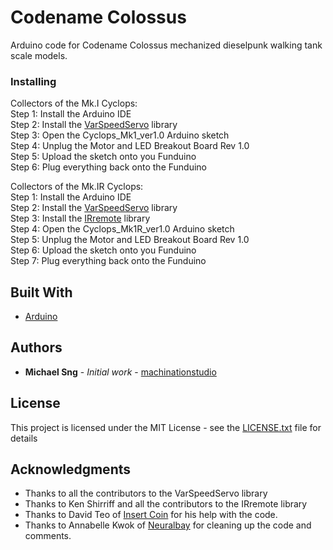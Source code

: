 # Codename Colossus

Arduino code for Codename Colossus mechanized dieselpunk walking tank scale models.

### Installing

Collectors of the Mk.I Cyclops:  
Step 1: Install the Arduino IDE  
Step 2: Install the [VarSpeedServo](https://github.com/netlabtoolkit/VarSpeedServo) library  
Step 3: Open the Cyclops_Mk1_ver1.0 Arduino sketch  
Step 4: Unplug the Motor and LED Breakout Board Rev 1.0  
Step 5: Upload the sketch onto you Funduino  
Step 6: Plug everything back onto the Funduino  
  
Collectors of the Mk.IR Cyclops:  
 Step 1: Install the Arduino IDE  
 Step 2: Install the [VarSpeedServo](https://github.com/netlabtoolkit/VarSpeedServo) library  
 Step 3: Install the [IRremote](https://github.com/z3t0/Arduino-IRremote) library  
 Step 4: Open the Cyclops_Mk1R_ver1.0 Arduino sketch  
 Step 5: Unplug the Motor and LED Breakout Board Rev 1.0  
 Step 6: Upload the sketch onto you Funduino  
 Step 7: Plug everything back onto the Funduino  

## Built With

* [Arduino](https://www.arduino.cc/)

## Authors

* **Michael Sng** - *Initial work* - [machinationstudio](https://github.com/machinationstudio)

## License

This project is licensed under the MIT License - see the [LICENSE.txt](LICENSE.txt) file for details

## Acknowledgments

* Thanks to all the contributors to the VarSpeedServo library
* Thanks to Ken Shirriff and all the contributors to the IRremote library
* Thanks to David Teo of [Insert Coin](http://insertcoin.sg) for his help with the code.
* Thanks to Annabelle Kwok of [Neuralbay](https://www.neuralbay.com) for cleaning up the code and comments.


